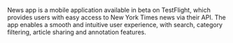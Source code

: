News app is a mobile application available in beta on TestFlight, which provides users with easy access to New York Times news via their API. The app enables a smooth and intuitive user experience, with search, category filtering, article sharing and annotation features.

